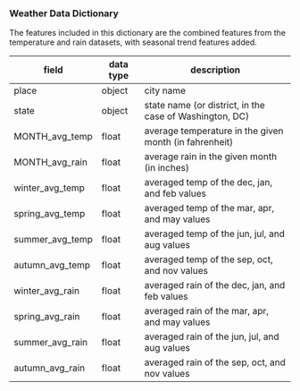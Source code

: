 ### Weather Data Dictionary

The features included in this dictionary are the combined features from the temperature and rain datasets, with seasonal trend features added.

| field          | data type   | description                                       |
| -------------- | ----------- | ------------------------------------------------- |
|place|object|city name|
|state|object|state name (or district, in the case of Washington, DC)|
|MONTH_avg_temp|float|average temperature in the given month (in fahrenheit)|
|MONTH_avg_rain|float|average rain in the given month (in inches)|
|winter_avg_temp|float|averaged temp of the dec, jan, and feb values|
|spring_avg_temp|float|averaged temp of the mar, apr, and may values|
|summer_avg_temp|float|averaged temp of the jun, jul, and aug values|
|autumn_avg_temp|float|averaged temp of the sep, oct, and nov values|
|winter_avg_rain|float|averaged rain of the dec, jan, and feb values|
|spring_avg_rain|float|averaged rain of the mar, apr, and may values|
|summer_avg_rain|float|averaged rain of the jun, jul, and aug values|
|autumn_avg_rain|float|averaged rain of the sep, oct, and nov values|
